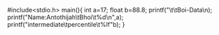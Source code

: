 #include<stdio.h>
main(){
int a=17;
float b=88.8;
printf("\t\tBoi-Data\n);
printf("Name:Antothijah\tBhoi\t%d\n",a);
printf("intermediate\tpercentile\t%lf"b);
}
